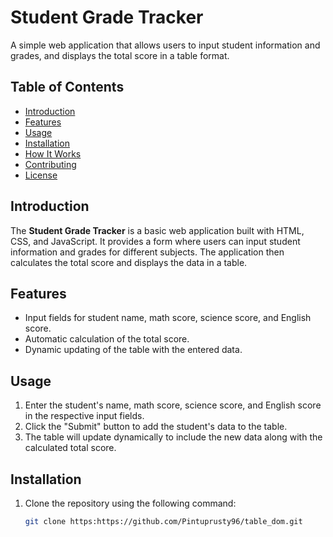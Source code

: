 # Student Grade Tracker

A simple web application that allows users to input student information and grades, and displays the total score in a table format.

## Table of Contents

- [Introduction](#introduction)
- [Features](#features)
- [Usage](#usage)
- [Installation](#installation)
- [How It Works](#how-it-works)
- [Contributing](#contributing)
- [License](#license)

## Introduction

The **Student Grade Tracker** is a basic web application built with HTML, CSS, and JavaScript. It provides a form where users can input student information and grades for different subjects. The application then calculates the total score and displays the data in a table.

## Features

- Input fields for student name, math score, science score, and English score.
- Automatic calculation of the total score.
- Dynamic updating of the table with the entered data.

## Usage

1. Enter the student's name, math score, science score, and English score in the respective input fields.
2. Click the "Submit" button to add the student's data to the table.
3. The table will update dynamically to include the new data along with the calculated total score.

## Installation

1. Clone the repository using the following command:

   ```sh
   git clone https:https://github.com/Pintuprusty96/table_dom.git
